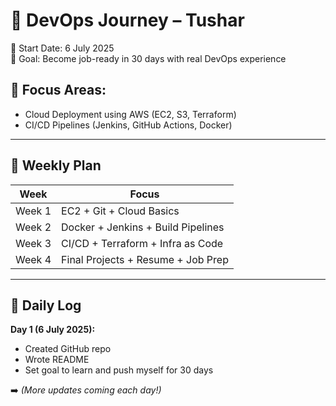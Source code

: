 # 🚀 DevOps Journey – Tushar

📅 Start Date: 6 July 2025  
🎯 Goal: Become job-ready in 30 days with real DevOps experience

## 🔧 Focus Areas:
- Cloud Deployment using AWS (EC2, S3, Terraform)
- CI/CD Pipelines (Jenkins, GitHub Actions, Docker)

---

## 📘 Weekly Plan

| Week | Focus |
|------|-------|
| Week 1 | EC2 + Git + Cloud Basics |
| Week 2 | Docker + Jenkins + Build Pipelines |
| Week 3 | CI/CD + Terraform + Infra as Code |
| Week 4 | Final Projects + Resume + Job Prep |

---

## 📝 Daily Log

**Day 1 (6 July 2025):**  
- Created GitHub repo  
- Wrote README  
- Set goal to learn and push myself for 30 days  

➡️ *(More updates coming each day!)*
